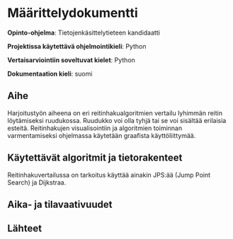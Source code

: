 # Määrittelydokumentti

**Opinto-ohjelma**: Tietojenkäsittelytieteen kandidaatti 

**Projektissa käytettävä ohjelmointikieli**: Python

**Vertaisarviointiin soveltuvat kielet**: Python

**Dokumentaation kieli**: suomi


## Aihe

Harjoitustyön aiheena on eri reitinhakualgoritmien vertailu lyhimmän reitin löytämiseksi ruudukossa. Ruudukko voi olla tyhjä tai se voi sisältää erilaisia esteitä. Reitinhakujen visualisointiin ja algoritmien toiminnan varmentamiseksi ohjelmassa käytetään graafista käyttöliittymää.

## Käytettävät algoritmit ja tietorakenteet

Reitinhakuvertailussa on tarkoitus käyttää ainakin JPS:ää (Jump Point Search) ja Dijkstraa.

## Aika- ja tilavaativuudet


## Lähteet

